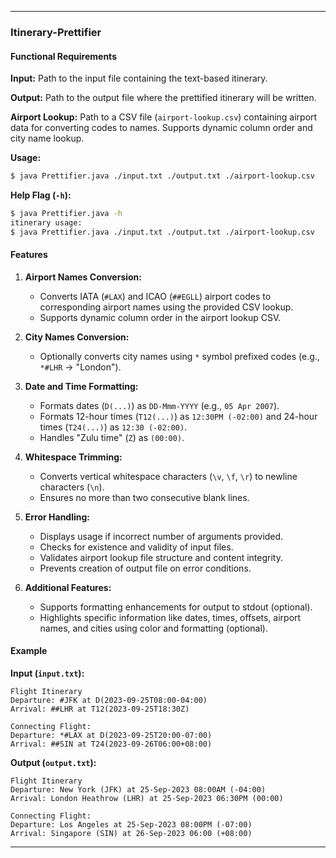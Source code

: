 * * *

### Itinerary-Prettifier

#### Functional Requirements

**Input:** Path to the input file containing the text-based itinerary.

**Output:** Path to the output file where the prettified itinerary will be written.

**Airport Lookup:** Path to a CSV file (`airport-lookup.csv`) containing airport data for converting codes to names. Supports dynamic column order and city name lookup.

**Usage:**

```bash
$ java Prettifier.java ./input.txt ./output.txt ./airport-lookup.csv
```

**Help Flag (`-h`):**

```bash
$ java Prettifier.java -h
itinerary usage:
$ java Prettifier.java ./input.txt ./output.txt ./airport-lookup.csv
```

#### Features

1.  **Airport Names Conversion:**
    
    *   Converts IATA (`#LAX`) and ICAO (`##EGLL`) airport codes to corresponding airport names using the provided CSV lookup.
    *   Supports dynamic column order in the airport lookup CSV.
2.  **City Names Conversion:**
    
    *   Optionally converts city names using `*` symbol prefixed codes (e.g., `*#LHR` -> "London").
3.  **Date and Time Formatting:**
    
    *   Formats dates (`D(...)`) as `DD-Mmm-YYYY` (e.g., `05 Apr 2007`).
    *   Formats 12-hour times (`T12(...)`) as `12:30PM (-02:00)` and 24-hour times (`T24(...)`) as `12:30 (-02:00)`.
    *   Handles "Zulu time" (`Z`) as `(00:00)`.
4.  **Whitespace Trimming:**
    
    *   Converts vertical whitespace characters (`\v`, `\f`, `\r`) to newline characters (`\n`).
    *   Ensures no more than two consecutive blank lines.
5.  **Error Handling:**
    
    *   Displays usage if incorrect number of arguments provided.
    *   Checks for existence and validity of input files.
    *   Validates airport lookup file structure and content integrity.
    *   Prevents creation of output file on error conditions.
6.  **Additional Features:**
    
    *   Supports formatting enhancements for output to stdout (optional).
    *   Highlights specific information like dates, times, offsets, airport names, and cities using color and formatting (optional).

#### Example

**Input (`input.txt`):**

```
Flight Itinerary
Departure: #JFK at D(2023-09-25T08:00-04:00)
Arrival: ##LHR at T12(2023-09-25T18:30Z)

Connecting Flight:
Departure: *#LAX at D(2023-09-25T20:00-07:00)
Arrival: ##SIN at T24(2023-09-26T06:00+08:00)
```

**Output (`output.txt`):**

```
Flight Itinerary
Departure: New York (JFK) at 25-Sep-2023 08:00AM (-04:00)
Arrival: London Heathrow (LHR) at 25-Sep-2023 06:30PM (00:00)

Connecting Flight:
Departure: Los Angeles at 25-Sep-2023 08:00PM (-07:00)
Arrival: Singapore (SIN) at 26-Sep-2023 06:00 (+08:00)
```

* * *